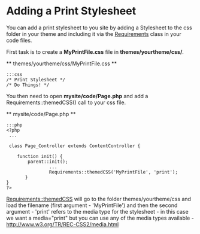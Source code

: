 # Adding a Print Stylesheet

You can add a print stylesheet to you site by adding a Stylesheet to the css folder in your theme and including it via
the [Requirements](http://doc.silverstripe.com/doku.php?id=requirements) class in your code files. 

First task is to create a __MyPrintFile.css__ file in __themes/yourtheme/css/__.

** themes/yourtheme/css/MyPrintFile.css **

	:::css
	/* Print Stylesheet */
	/* Do Things! */


You then need to open **mysite/code/Page.php** and add a Requirements::themedCSS() call to your css file.

** mysite/code/Page.php **

	:::php
	<?php
	 ...
	
	 class Page_Controller extends ContentController {
	
		function init() {
			parent::init();
	                ...
	                Requirements::themedCSS('MyPrintFile', 'print');
	       }
	}
	?>


[Requirements::themedCSS](http://doc.silverstripe.com/doku.php?id=requirements) will go to the folder
themes/yourtheme/css and load the filename (first argument - 'MyPrintFile') and then the second argument - 'print'
refers to the media type for the stylesheet - in this case we want a media="print" but you can use any of the media
types available - http://www.w3.org/TR/REC-CSS2/media.html

